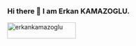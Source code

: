 ### Hi there 👋 I am Erkan KAMAZOGLU.


<p><a href="https://www.buymeacoffee.com/erkankamazoglu"> <img align="left" src="https://cdn.buymeacoffee.com/buttons/v2/default-yellow.png" height="37" width="157" alt="erkankamazoglu" /></a></p>
